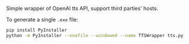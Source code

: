 
Simple wrapper of OpenAI tts API, support third parties' hosts.

To generate a single `.exe` file:

``` bash
pip install PyInstaller
python -m PyInstaller --onefile --windowed --name TTSWrapper tts.py
```
